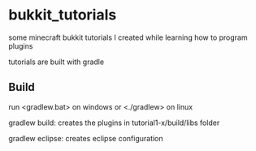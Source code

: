 # bukkit_tutorials
some minecraft bukkit tutorials I created while learning how to program plugins

tutorials are built with gradle

## Build

run <gradlew.bat> on windows or <./gradlew> on linux

gradlew build:
creates the plugins in tutorial1-x/build/libs folder

gradlew eclipse:
creates eclipse configuration

